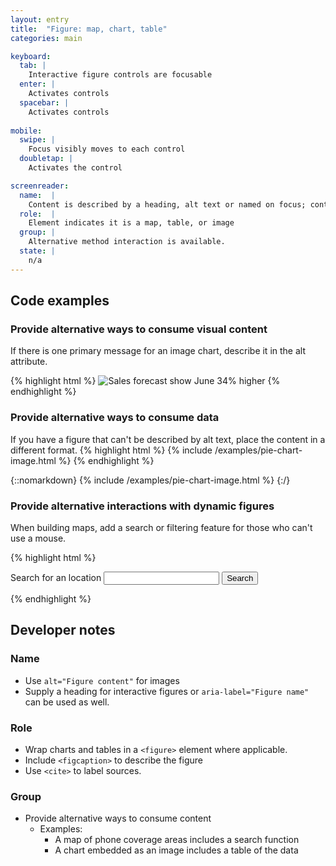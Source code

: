 ```yaml
---
layout: entry
title:  "Figure: map, chart, table"
categories: main

keyboard:
  tab: |
    Interactive figure controls are focusable
  enter: |
    Activates controls
  spacebar: |
    Activates controls
      
mobile:
  swipe: |
    Focus visibly moves to each control
  doubletap: |
    Activates the control

screenreader:
  name:  |
    Content is described by a heading, alt text or named on focus; control purpose is clear
  role:  |
    Element indicates it is a map, table, or image
  group: |
    Alternative method interaction is available.
  state: |
    n/a
---
```


## Code examples

### Provide alternative ways to consume visual content

If there is one primary message for an image chart, describe it in the alt attribute.

{% highlight html %}
<img src="pie-chart.jpg" 
     alt="Sales forecast show June 34% higher">
{% endhighlight %}


### Provide alternative ways to consume data

If you have a figure that can't be described by alt text, place the content in a different format.
{% highlight html %}
{% include /examples/pie-chart-image.html %}
{% endhighlight %}

{::nomarkdown}
{% include /examples/pie-chart-image.html %}
{:/}

### Provide alternative interactions with dynamic figures

When building maps, add a search or filtering feature for those who can't use a mouse.

{% highlight html %}
<map-embed></map-embed>

<form role="search" action="/map/">
  <label for="search">
    Search for an location
  </label>
  <input type="search" id="search">
  <button type="submit">
    Search
  </button>
</form>
{% endhighlight %}



## Developer notes

### Name
- Use `alt="Figure content"` for images
- Supply a heading for interactive figures or `aria-label="Figure name"` can be used as well.

### Role
- Wrap charts and tables in a `<figure>` element where applicable.
- Include `<figcaption>` to describe the figure
- Use `<cite>` to label sources.

### Group
- Provide alternative ways to consume content
  - Examples:
    - A map of phone coverage areas includes a search function
    - A chart embedded as an image includes a table of the data


